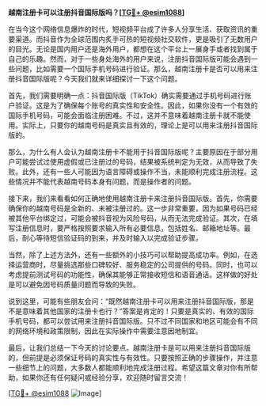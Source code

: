 **越南注册卡可以注册抖音国际版吗？[[TG💪+ @esim1088](https://t.me/s/esim1088)]**

在当今这个网络信息爆炸的时代，短视频平台成了许多人分享生活、获取资讯的重要渠道。而抖音作为全球范围内炙手可热的短视频社交软件，更是吸引了无数用户的目光。无论是国内用户还是海外用户，都想在这个平台上一展身手或者找到属于自己的乐趣。然而，对于一些身处海外的用户来说，注册抖音国际版可能会遇到一些问题，比如需要一个国际手机号码进行验证。那么，越南注册卡是否可以用来注册抖音国际版呢？今天我们就来详细探讨一下这个问题。

首先，我们需要明确一点：抖音国际版（TikTok）确实需要通过手机号码进行账户验证。这是为了确保每个账号的真实性和安全性。因此，如果你没有一个有效的国际手机号码，可能会面临注册困难。不过，这并不意味着越南注册卡就不能使用。实际上，只要你的越南号码是真实且有效的，理论上是可以用来注册抖音国际版的。

那么，为什么有人会认为越南注册卡不能用于抖音国际版呢？主要原因在于部分用户可能尝试过使用虚假或已注册过的号码，结果被系统判定为无效，从而导致了失败。此外，还有一些人可能因为语言障碍或操作不当，未能顺利完成注册流程。这些情况并不能代表越南号码本身有问题，而是操作者的问题。

接下来，我们来看看如何正确地使用越南注册卡来注册抖音国际版。首先，你需要确保你的越南号码是全新的、未被注册过的。这一步非常重要，因为如果号码已经被其他平台绑定过，可能会被抖音视为风险号码，从而无法完成验证。其次，在填写注册信息时，要严格按照要求输入所有必要信息，包括姓名、邮箱地址等。最后，耐心等待短信验证码的到来，并及时输入以完成验证步骤。

当然，除了上述方法外，还有一些额外的小技巧可以帮助提高成功率。例如，在选择运营商时，尽量挑选那些口碑较好、服务稳定的公司提供的号码。同时，也可以考虑提前测试号码的功能性，确保其能够正常接收短信和语音通话。这样做的好处是可以避免因号码质量问题而导致的失败。

说到这里，可能有些朋友会问：“既然越南注册卡可以用来注册抖音国际版，那是不是意味着其他国家的注册卡也行？”答案是肯定的！只要是真实的、有效的国际手机号码，都可以尝试用来注册抖音国际版。只不过不同国家和地区可能会有不同的网络环境和政策限制，因此在实际操作中需要注意因地制宜。

最后，让我们总结一下今天的讨论要点。越南注册卡是可以用来注册抖音国际版的，但前提是必须保证号码的真实性与有效性。只要按照正确的步骤操作，并注意一些细节上的问题，大多数人都能顺利地完成注册过程。希望这篇文章对你有所帮助，如果你还有任何疑问或经验分享，欢迎随时留言交流！

[[TG💪+ @esim1088](https://t.me/s/esim1088) ![Image](https://i.postimg.cc/4NQfJmqS/Snipaste-2025-05-13-00-14-12.png)]
